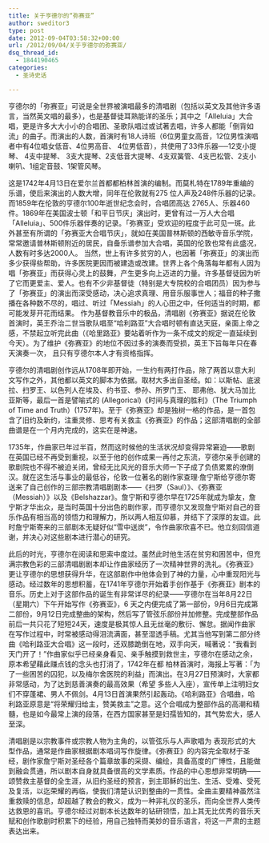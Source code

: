```yaml
---
title: 关于亨德尔的“弥赛亚”
author: sweditor3
type: post
date: 2012-09-04T03:58:32+00:00
url: /2012/09/04/关于亨德尔的弥赛亚/
dsq_thread_id:
  - 1844190465
categories:
  - 圣诗史话

---
```

亨德尔的「弥赛亚」可说是全世界被演唱最多的清唱剧（包括以英文及其他许多语言，当然英文唱的最多），也是基督徒耳熟能详的圣乐；其中之「Alleluia」大合唱，更是许多大大小小的合唱团、圣歌队唱过或试著去唱，许多人都能「倒背如流」的曲子。而演出的人数，首演时有18人诗班（6位男童女高音，12位男性演唱者中有4位唱女低音、4位男高音、 4位男低音），共使用了33件乐器──12支小提琴、 4支中提琴、 3支大提琴、2支低音大提琴、4支双簧管、4支巴松管、2支小喇叭、1组定音鼓、1架管风琴。

这是1742年4月13日在爱尔兰首都都柏林首演的编制。而莫札特在1789年重编的乐谱，使后来演出的人数大增，同年在伦敦就有275 位人声及248件乐器的记录。而1859年在伦敦的亨德尔100年逝世纪念会时，合唱团高达 2765人、乐器460件。1869年在美国波士顿「和平日节庆」演出时，更曾有过一万人大合唱「Alleluia」、500件乐器伴奏的记录。「弥赛亚」受欢迎的程度于此可见一斑。此外甚至有所谓的「弥赛亚大合唱节庆」，就如在美国普林斯顿的西敏寺音乐学院，常常邀请普林斯顿附近的居民，自备乐谱参加大合唱，英国的伦敦也常有此盛况，人数有时多达2000人。 当然，世上有许多贫穷的人，也因著「弥赛亚」的演出而多少获得些帮助，许多医院更因而被建造或改建。世界上各个角落每年都有人因为唱「弥赛亚」而获得心灵上的鼓舞，产生更多向上迈进的力量。许多基督徒因为听了它而更爱主、爱人。也有不少非基督徒（特别是大专院校的合唱团员）因为参与了「弥赛亚」的演出而深受感动，决心追求真理、用音乐服事世人；福音的种子撒播在各种数不尽的，唱过、听过「Messiah」的人心田之中，任何适当的时期，都可能发芽开花而结果。 作为基督教音乐中的极品，清唱剧《弥赛亚》据说在伦敦首演时，英王乔治二世当歌队唱至“哈利路亚”大合唱时顿有直达天庭，亲面上帝之感，不禁起立听完此曲（《哈里路亚》要站着听作为一条不成文的规定一直延续到今天）。为了维护《弥赛亚》的地位不因过多的演奏而受损，英王下旨每年只在春天演奏一次， 且只有亨德尔本人才有资格指挥。

亨德尔的清唱剧创作远从1708年即开始，一生约有两打作品，除了两首以意大利文写作之外，其他都以英文的脚本为依据。取材大多出自圣经。如：以斯帖、底波拉、扫罗王、以色列人在埃及、约书亚、参孙、所罗门王、 耶弗他、犹大马加比亚斯等，最后一首是譬喻式的 (Allegorical)《时间与真理的胜利》（The Triumph of Time and Truth）(1757年)。至于《弥赛亚》却是独树一格的作品，是一首包含了旧约及新约，注重灵修、思考有关救主《弥赛亚》的作品；这部清唱剧的全部曲谱是在一个月内完成的，这实在是神速。

1735年，作曲家已年过半百，然而这时候他的生活状况却变得异常窘迫——歌剧在英国已经不再受到重视，以至于他的创作成果一再付之东流，亨德尔亲手创建的歌剧院也不得不被迫关闭，曾经无比风光的音乐大师一下子成了负债累累的潦倒汉。就在这生活与事业的最低谷，伦敦一位著名的剧作家查理·詹宁斯给亨德尔寄送来了自己创作的三部宗教清唱剧剧本——《扫罗（Saul）》、《弥赛亚（Messiah）》以及《Belshazzar》。詹宁斯和亨德尔早在1725年就成为挚友，詹宁斯才华出众，是当时英国十分出色的剧作家，而亨德尔又发现詹宁斯对自己的音乐作品有相当高的领悟力和理解力，所以两人相互仰慕，并结下了深厚的友谊。此时詹宁斯寄来的三部剧本无疑好似“雪中送炭”，令作曲家欣喜不已。他立刻回信道谢，并决心对这些剧本进行潜心的研究。

此后的时光，亨德尔在阅读和思索中度过。虽然此时他生活在贫穷和困苦中，但充满宗教色彩的三部清唱剧剧本却让作曲家经历了一次精神世界的洗礼。《弥赛亚》更让亨德尔的思想获得升华，在这部剧作中他体会到了神的力量，心中重现阳光与感动。经过数年的思想积蓄，在1741年亨德尔开始着手创作基于《弥赛亚》剧本的音乐。历史上对于这部作品的诞生有非常详尽的纪录——亨德尔在当年8月22日（星期六）下午开始写作《弥赛亚》，6 天之内便完成了第一部份，9月6日完成第二部份，9月12日完成整曲的架构，然后写了管弦乐部份并加修整。完成整部作品前后一共只花了短短24天，速度是极其惊人且无丝毫的敷衍、懈怠。据闻作曲家在写作过程中，时常被感动得泪流满面，甚至湿透手稿。尤其当他写到第二部分终曲《哈利路亚大合唱》这一段时，还双膝跪倒在地，双手向天，喊著说：“我看到天门开了！”作曲家似乎已经亲身看见、亲手触摸到救世主，亨德尔在感动之余，原本希望藉此赚点钱的念头也打消了，1742年在都 柏林首演时，海报上写著：「为了一些困苦的囚犯，以及梅尔舍医院的利益」而演出。在3月27日预演时，大家都非常感动，为了达到慈善演奏的最高效果（希望 多些人入座），宣传单上注明妇女们不穿蓬裙、男人不佩剑。4月13日首演果然引起轰动。《哈利路亚》合唱曲，哈利路亚原意是“将荣耀归给主，赞美救主”之意。这个合唱成为整部作品的高潮和精髓，也是如今最常上演的段落，在西方国家甚至是妇孺皆知的，其气势宏大，感人至深。

清唱剧是以宗教事件或宗教人物为主角的，以管弦乐与人声歌唱为 表现形式的大型作品，通常是作曲家根据剧本唱词写作旋律。《弥赛亚》的内容完全取材于圣经，剧作家詹宁斯对圣经各个篇章故事的采撷、编绘，具备高度的广博性，且能做到融会贯通，所以剧本自身就具备很高的文学素质。作品的中心思想非常明确——颂赞救主基督的全生涯，从旧约圣经的预言，到主耶稣的出生、生活、受难、受死及复活，以迄荣耀的再临，使我们清楚认识到整曲的一贯性。全曲主要精神虽然注重救赎的信息，却超越了教会的教义，成为一种非礼仪的圣乐，而向全世界人类传达救恩的喜讯。亨德尔经过对剧本长达数年的钻研领悟，加上其无比优秀的音乐天赋和创作歌剧时积累下的经验，用自己独特而美妙的音乐语言，将这一严肃的主题表达出来。